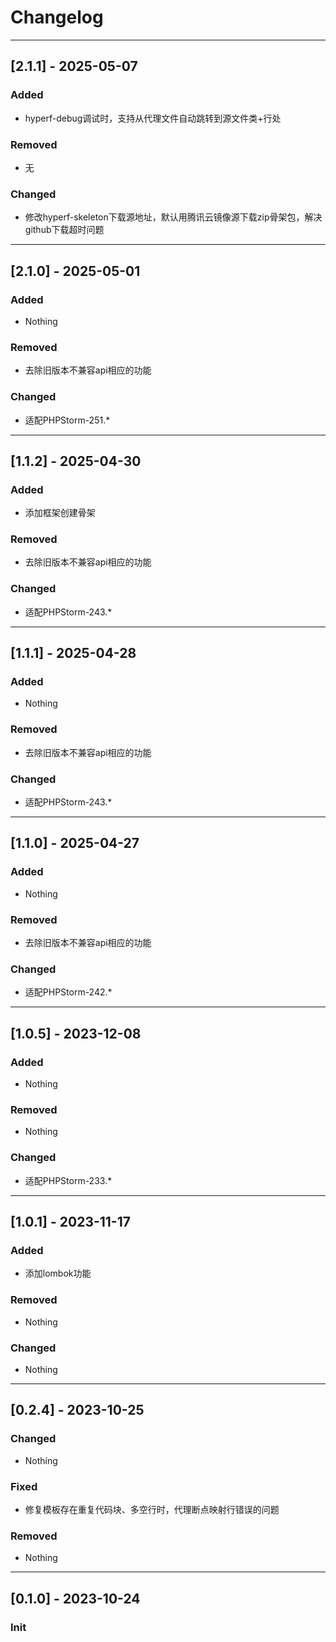 <!-- Keep a Changelog guide -> https://keepachangelog.com -->

# Changelog
<hr>

## [2.1.1] - 2025-05-07
### Added
- hyperf-debug调试时，支持从代理文件自动跳转到源文件类+行处

### Removed
- 无

### Changed
- 修改hyperf-skeleton下载源地址，默认用腾讯云镜像源下载zip骨架包，解决github下载超时问题
<hr>

## [2.1.0] - 2025-05-01
### Added
- Nothing

### Removed
- 去除旧版本不兼容api相应的功能

### Changed
- 适配PHPStorm-251.*
<hr>

## [1.1.2] - 2025-04-30
### Added
- 添加框架创建骨架

### Removed
- 去除旧版本不兼容api相应的功能

### Changed
- 适配PHPStorm-243.*
<hr>

## [1.1.1] - 2025-04-28
### Added
- Nothing

### Removed
- 去除旧版本不兼容api相应的功能

### Changed
- 适配PHPStorm-243.*
<hr>

## [1.1.0] - 2025-04-27
### Added
- Nothing

### Removed
- 去除旧版本不兼容api相应的功能

### Changed
- 适配PHPStorm-242.*
<hr>

## [1.0.5] - 2023-12-08
### Added
- Nothing

### Removed
- Nothing

### Changed
- 适配PHPStorm-233.*
<hr>

## [1.0.1] - 2023-11-17
### Added
- 添加lombok功能

### Removed
- Nothing

### Changed
- Nothing
<hr>

## [0.2.4] - 2023-10-25
### Changed
- Nothing

### Fixed
- 修复模板存在重复代码块、多空行时，代理断点映射行错误的问题

### Removed
- Nothing
<hr>

## [0.1.0] - 2023-10-24
### Init